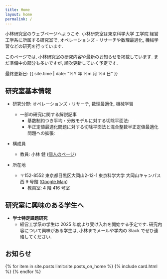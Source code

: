 ```yaml
---
title: Home
layout: home
permalink: /
---
```


<script type="text/x-mathjax-config">MathJax.Hub.Config({tex2jax:{inlineMath:[['\$','\$'],['\\(','\\)']],processEscapes:true},CommonHTML: {matchFontHeight:false}});</script>
<script type="text/javascript" async src="https://cdnjs.cloudflare.com/ajax/libs/mathjax/2.7.1/MathJax.js?config=TeX-MML-AM_CHTML"></script>

小林研究室のウェブページへようこそ. 小林研究室は東京科学大学 工学院 経営工学系に所属する研究室で, オペレーションズ・リサーチや数理最適化, 機械学習などの研究を行っています. 

このページでは, 小林研究室の研究内容や最新のお知らせを掲載しています. まだ準備中の部分も多いですが, 順次更新していく予定です.


最終更新日: {{ site.time | date: "%Y 年 %m 月 %d 日" }}


## 研究室基本情報
- 研究分野: オペレーションズ・リサーチ, 数理最適化, 機械学習
  - 一部の研究に関する解説記事
    - 基数制約つき平均・分散モデルに対する切除平面法:  <span class="badge bg-success"> <a target="blank"  style="color:white;text-decoration:none" href="https://orsj.org/wp-content/corsj/or67-7/or67_7_360.pdf">PDF </a> </span>
    - 半正定値最適化問題に対する切除平面法と混合整数半正定値最適化問題への拡張:   <span class="badge bg-success"> <a target="blank"  style="color:white;text-decoration:none" href="https://orsj.org/wp-content/corsj/or65-12/or65_12_656.pdf">PDF </a> </span>

- 構成員
  - 教員: 小林 健 ([個人のページ](https://kenkoba2119.github.io/))
- 所在地
  - 〒152-8552  東京都目黒区大岡山2-12-1 東京科学大学 大岡山キャンパス 西 9 号館 ([Google Map](https://maps.app.goo.gl/YozBDce4D6CBm4dk8))
    - 教員室: 4 階 416 号室


## 研究室に興味のある学生へ

- **学士特定課題研究**
  - 経営工学系の学生は 2025 年度より受け入れを開始する予定です. 研究内容について興味がある学生は, 小林までメールや学内の Slack でぜひ連絡してください. 



## お知らせ

{% for item in site.posts limit:site.posts_on_home %}
{% include card.html %}
{% endfor %}
<br>
